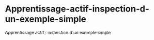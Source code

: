 # Apprentissage-actif-inspection-d-un-exemple-simple
Apprentissage actif : inspection d'un exemple simple
